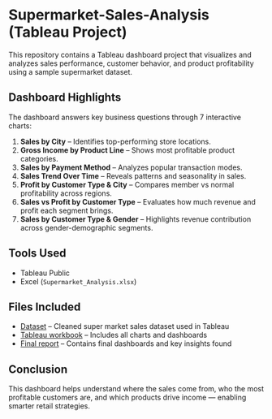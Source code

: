 # Supermarket-Sales-Analysis (Tableau Project)
This repository contains a Tableau dashboard project that visualizes and analyzes sales performance, customer behavior, and product profitability using a sample supermarket dataset.

## Dashboard Highlights

The dashboard answers key business questions through 7 interactive charts:
1. **Sales by City** – Identifies top-performing store locations.
2. **Gross Income by Product Line** – Shows most profitable product categories.
3. **Sales by Payment Method** – Analyzes popular transaction modes.
4. **Sales Trend Over Time** – Reveals patterns and seasonality in sales.
5. **Profit by Customer Type & City** – Compares member vs normal profitability across regions.
6. **Sales vs Profit by Customer Type** – Evaluates how much revenue and profit each segment brings.
7. **Sales by Customer Type & Gender** – Highlights revenue contribution across gender-demographic segments.

## Tools Used

- Tableau Public
- Excel (`Supermarket_Analysis.xlsx`)

## Files Included

- <a href="https://github.com/Kavya-Rajeev/Supermarket-Sales-Analysis/blob/main/SuperMarket_Analysis.xlsx">Dataset</a> – Cleaned super market sales dataset used in Tableau
- <a href="https://github.com/Kavya-Rajeev/Supermarket-Sales-Analysis/blob/main/Supermarket%20Analysis.twb">Tableau workbook</a> – Includes all charts and dashboards 
- <a href="https://github.com/Kavya-Rajeev/Supermarket-Sales-Analysis/blob/main/Final_report-%20supermarket%20analysis.pdf">Final report</a> – Contains final dashboards and key insights found

## Conclusion

This dashboard helps understand where the sales come from, who the most profitable customers are, and which products drive income — enabling smarter retail strategies.

